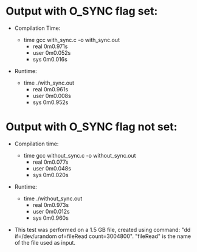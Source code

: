 # Output with O_SYNC flag set:
+ Compilation Time:
  + time gcc with_sync.c -o with_sync.out
    + real    0m0.971s
    + user    0m0.052s
    + sys     0m0.016s


+ Runtime:
  + time ./with_sync.out
    + real    0m0.961s
    + user    0m0.008s
    + sys     0m0.952s
   
# Output with O_SYNC flag not set:
+ Compilation time:
  + time gcc without_sync.c -o without_sync.out
    + real    0m0.077s
    + user    0m0.048s
    + sys     0m0.020s
    
+ Runtime: 
  + time ./without_sync.out
    + real    0m0.973s
    + user    0m0.012s
    + sys     0m0.960s
    
    
+ This test was performed on a 1.5 GB file, created using command: "dd if=/dev/urandom of=fileRead count=3004800". "fileRead" is the name of the file used as input.


